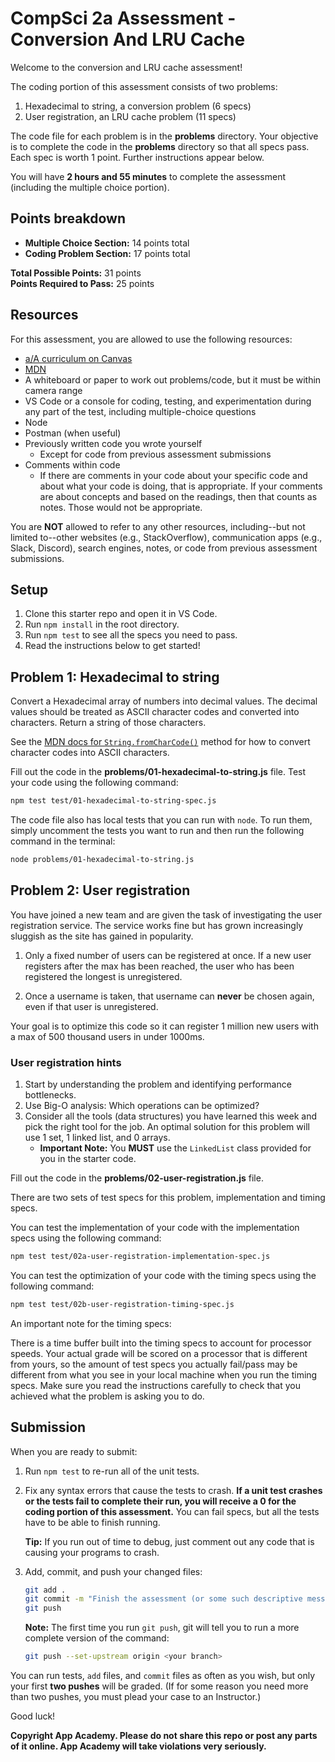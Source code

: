 # CompSci 2a Assessment - Conversion And LRU Cache

Welcome to the conversion and LRU cache assessment!

The coding portion of this assessment consists of two problems:

1. Hexadecimal to string, a conversion problem (6 specs)
2. User registration, an LRU cache problem (11 specs)

The code file for each problem is in the __problems__ directory. Your objective
is to complete the code in the __problems__ directory so that all specs pass.
Each spec is worth 1 point. Further instructions appear below.

You will have **2 hours and 55 minutes** to complete the assessment (including
the multiple choice portion).

## Points breakdown

* __Multiple Choice Section:__ 14 points total  
* __Coding Problem Section:__ 17 points total

__Total Possible Points:__ 31 points  
__Points Required to Pass:__ 25 points

## Resources

For this assessment, you are allowed to use the following resources:

* [a/A curriculum on Canvas][canvas]
* [MDN]
* A whiteboard or paper to work out problems/code, but it must be within camera
  range
* VS Code or a console for coding, testing, and experimentation during any part
  of the test, including multiple-choice questions
* Node
* Postman (when useful)
* Previously written code you wrote yourself
  * Except for code from previous assessment submissions
* Comments within code
  * If there are comments in your code about your specific code and about what
    your code is doing, that is appropriate. If your comments are about concepts
    and based on the readings, then that counts as notes. Those would not be
    appropriate.

You are **NOT** allowed to refer to any other resources, including--but not
limited to--other websites (e.g., StackOverflow), communication apps (e.g.,
Slack, Discord), search engines, notes, or code from previous assessment
submissions.

[canvas]: https://appacademy.instructure.com/
[MDN]: https://developer.mozilla.org/en-US/

## Setup

1. Clone this starter repo and open it in VS Code.
2. Run `npm install` in the root directory.
3. Run `npm test` to see all the specs you need to pass.
4. Read the instructions below to get started!

## Problem 1: Hexadecimal to string

Convert a Hexadecimal array of numbers into decimal values. The decimal values
should be treated as ASCII character codes and converted into characters. Return
a string of those characters.

See the [MDN docs for `String.fromCharCode()`][fromCharCode-mdn] method
for how to convert character codes into ASCII characters.

Fill out the code in the __problems/01-hexadecimal-to-string.js__ file. Test
your code using the following command:

```bash
npm test test/01-hexadecimal-to-string-spec.js
```

The code file also has local tests that you can run with `node`. To run them,
simply uncomment the tests you want to run and then run the following command in
the terminal:

```bash
node problems/01-hexadecimal-to-string.js
```

## Problem 2: User registration

You have joined a new team and are given the task of investigating the user
registration service. The service works fine but has grown increasingly sluggish
as the site has gained in popularity.

1. Only a fixed number of users can be registered at once. If a new user
   registers after the max has been reached, the user who has been registered
   the longest is unregistered.

2. Once a username is taken, that username can **never** be chosen again, even
   if that user is unregistered.

Your goal is to optimize this code so it can register 1 million new users with a
max of 500 thousand users in under 1000ms.

### User registration hints

1. Start by understanding the problem and identifying performance bottlenecks.
2. Use Big-O analysis: Which operations can be optimized?
3. Consider all the tools (data structures) you have learned this week and pick
   the right tool for the job.  An optimal solution for this problem will use 1
   set, 1 linked list, and 0 arrays.
   * **Important Note:** You **MUST** use the `LinkedList` class provided for
     you in the starter code.

Fill out the code in the __problems/02-user-registration.js__ file.

There are two sets of test specs for this problem, implementation and timing
specs.

You can test the implementation of your code with the implementation specs using
the following command:

```bash
npm test test/02a-user-registration-implementation-spec.js
```

You can test the optimization of your code with the timing specs using the
following command:

```bash
npm test test/02b-user-registration-timing-spec.js
```

An important note for the timing specs:

There is a time buffer built into the timing specs to account for processor
speeds. Your actual grade will be scored on a processor that is different from
yours, so the amount of test specs you actually fail/pass may be different from
what you see in your local machine when you run the timing specs. Make sure you
read the instructions carefully to check that you achieved what the problem is
asking you to do.

## Submission

When you are ready to submit:

1. Run `npm test` to re-run all of the unit tests.

2. Fix any syntax errors that cause the tests to crash. **If a unit test crashes
   or the tests fail to complete their run, you will receive a 0 for the coding
   portion of this assessment.** You can fail specs, but all the tests have to
   be able to finish running.

   **Tip:** If you run out of time to debug, just comment out any code that is
   causing your programs to crash.

3. Add, commit, and push your changed files:

   ```sh
   git add .
   git commit -m "Finish the assessment (or some such descriptive message)"
   git push
   ```

   **Note:** The first time you run `git push`, git will tell you to run a more
   complete version of the command:

   ```sh
   git push --set-upstream origin <your branch>
   ```

You can run tests, `add` files, and `commit` files as often as you wish, but
only your first **two pushes** will be graded. (If for some reason you need more
than two pushes, you must plead your case to an Instructor.)

Good luck!

**Copyright App Academy. Please do not share this repo or post any parts of it
online. App Academy will take violations very seriously.**

[fromcharcode-mdn]: https://developer.mozilla.org/en-US/docs/Web/JavaScript/Reference/Global_Objects/String/fromCharCode
